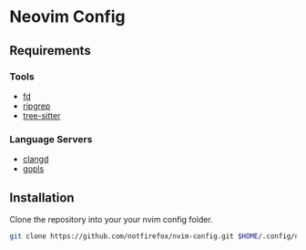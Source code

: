 # Neovim Config

## Requirements

### Tools
- [fd](https://github.com/sharkdp/fd)
- [ripgrep](https://github.com/BurntSushi/ripgrep)
- [tree-sitter](https://github.com/tree-sitter/tree-sitter)

### Language Servers
- [clangd](https://clangd.llvm.org/)
- [gopls](https://pkg.go.dev/golang.org/x/tools/gopls)

## Installation

Clone the repository into your your nvim config folder.
```sh
git clone https://github.com/notfirefox/nvim-config.git $HOME/.config/nvim
```
